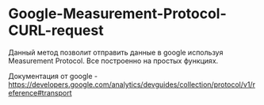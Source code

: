 # Google-Measurement-Protocol-CURL-request
Данный метод позволит отправить данные в google используя Measurement Protocol.
Все построенно на простых функциях.

Документация от google - https://developers.google.com/analytics/devguides/collection/protocol/v1/reference#transport